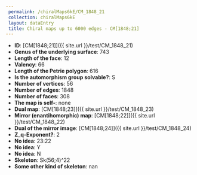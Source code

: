 ```yaml
--- 
 permalink: /chiralMaps6kE/CM_1848_21 
 collection: chiralMaps6kE
 layout: dataEntry
 title: Chiral maps up to 6000 edges - CM[1848;21]
---
```


- **ID**: [CM[1848;21]]({{ site.url }}/test/CM_1848_21)
- **Genus of the underlying surface**: 743
- **Length of the face**: 12
- **Valency**: 66
- **Length of the Petrie polygon**: 616
- **Is the automorphism group solvable?**: S
- **Number of vertices**: 56
- **Number of edges**: 1848
- **Number of faces**: 308
- **The map is self-**: none
- **Dual map**: [CM[1848;23]]({{ site.url }}/test/CM_1848_23)
- **Mirror (enantihomorphic) map**: [CM[1848;22]]({{ site.url }}/test/CM_1848_22)
- **Dual of the mirror image**: [CM[1848;24]]({{ site.url }}/test/CM_1848_24)
- **Z_q-Exponent?**: 2
- **No idea**:  23:22
- **No idea**: Y
- **No idea**: N
- **Skeleton**: Sk(56;4)^22
- **Some other kind of skeleton**: nan
